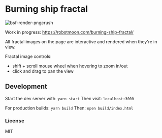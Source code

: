 # Burning ship fractal

![bsf-render-pngcrush](https://user-images.githubusercontent.com/208617/161083486-0d2e8734-5ad8-4975-809e-0efbcc6876dc.png)

Work in progress:
https://robotmoon.com/burning-ship-fractal/

All fractal images on the page are interactive and
rendered when they're in view.

Fractal image controls:

* shift + scroll mouse wheel when hovering to zoom in/out
* click and drag to pan the view


## Development

Start the dev server with: `yarn start`
Then visit: `localhost:3000`

For production builds: `yarn build`
Then: `open build/index.html`


### License

MIT

